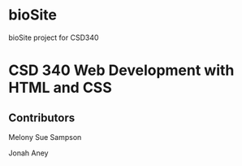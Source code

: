 # bioSite
bioSite project for CSD340
# CSD 340 Web Development with HTML and CSS
## Contributors
Melony Sue Sampson

Jonah Aney
